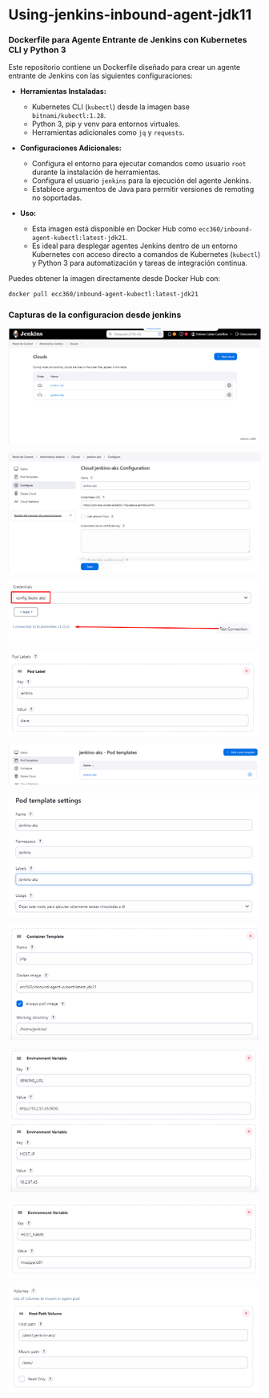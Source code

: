 ﻿# Using-jenkins-inbound-agent-jdk11

### Dockerfile para Agente Entrante de Jenkins con Kubernetes CLI y Python 3

Este repositorio contiene un Dockerfile diseñado para crear un agente entrante de Jenkins con las siguientes configuraciones:

- **Herramientas Instaladas:**
  - Kubernetes CLI (`kubectl`) desde la imagen base `bitnami/kubectl:1.28`.
  - Python 3, pip y venv para entornos virtuales.
  - Herramientas adicionales como `jq` y `requests`.

- **Configuraciones Adicionales:**
  - Configura el entorno para ejecutar comandos como usuario `root` durante la instalación de herramientas.
  - Configura el usuario `jenkins` para la ejecución del agente Jenkins.
  - Establece argumentos de Java para permitir versiones de remoting no soportadas.

- **Uso:**
  - Esta imagen está disponible en Docker Hub como `ecc360/inbound-agent-kubectl:latest-jdk21`.
  - Es ideal para desplegar agentes Jenkins dentro de un entorno Kubernetes con acceso directo a comandos de Kubernetes (`kubectl`) y Python 3 para automatización y tareas de integración continua.

Puedes obtener la imagen directamente desde Docker Hub con:

```bash
docker pull ecc360/inbound-agent-kubectl:latest-jdk21
```

### Capturas de la configuracion desde jenkins

![imagen](https://github.com/ecc360/Using-jenkins-inbound-agent-jdk11/raw/main/images/Screenshot_1.png)

![imagen](https://github.com/ecc360/Using-jenkins-inbound-agent-jdk11/raw/main/images/Screenshot_2.png)

![imagen](https://github.com/ecc360/Using-jenkins-inbound-agent-jdk11/raw/main/images/Screenshot_3.png)

![imagen](https://github.com/ecc360/Using-jenkins-inbound-agent-jdk11/raw/main/images/Screenshot_4.png)

![imagen](https://github.com/ecc360/Using-jenkins-inbound-agent-jdk11/raw/main/images/Screenshot_5.png)

![imagen](https://github.com/ecc360/Using-jenkins-inbound-agent-jdk11/raw/main/images/Screenshot_6.png)

![imagen](https://github.com/ecc360/Using-jenkins-inbound-agent-jdk11/raw/main/images/Screenshot_7.png)

![imagen](https://github.com/ecc360/Using-jenkins-inbound-agent-jdk11/raw/main/images/Screenshot_8.png)

![imagen](https://github.com/ecc360/Using-jenkins-inbound-agent-jdk11/raw/main/images/Screenshot_9.png)

![imagen](https://github.com/ecc360/Using-jenkins-inbound-agent-jdk11/raw/main/images/Screenshot_10.png)
